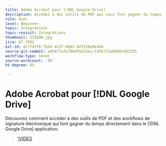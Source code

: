 ```yaml
---
title: Adobe Acrobat pour [!DNL Google Drive]
description: Accédez à des outils de PDF qui vous font gagner du temps et à des workflows de signature électronique directement depuis le [!DNL Google Drive] application
role: User
level: Beginner
topic: Integrations
topic-revisit: Integrations
thumbnail: 333600.jpg
jira: KT-7992
exl-id: dc7f42f6-7684-4c57-b082-9d7526e0e464
source-git-commit: ad54f7afa78b0fbb31eccf455723a8890cb92355
workflow-type: tm+mt
source-wordcount: '35'
ht-degree: 0%

---
```


# Adobe Acrobat pour [!DNL Google Drive]

Découvrez comment accéder à des outils de PDF et des workflows de signature électronique qui font gagner du temps directement dans le [!DNL Google Drive] application.

>[!VIDEO](https://video.tv.adobe.com/v/333600?quality=12&learn=on&hidetitle=true)
